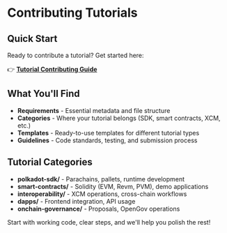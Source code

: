 # Contributing Tutorials

## Quick Start

Ready to contribute a tutorial? Get started here:

👉 **[Tutorial Contributing Guide](../.CONTRIBUTING/tutorials/.CONTRIBUTING.md)**

## What You'll Find

- **Requirements** - Essential metadata and file structure
- **Categories** - Where your tutorial belongs (SDK, smart contracts, XCM, etc.)
- **Templates** - Ready-to-use templates for different tutorial types
- **Guidelines** - Code standards, testing, and submission process

## Tutorial Categories

- **polkadot-sdk/** - Parachains, pallets, runtime development
- **smart-contracts/** - Solidity (EVM, Revm, PVM), demo applications  
- **interoperability/** - XCM operations, cross-chain workflows
- **dapps/** - Frontend integration, API usage
- **onchain-governance/** - Proposals, OpenGov operations

Start with working code, clear steps, and we'll help you polish the rest! 